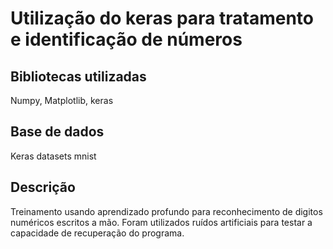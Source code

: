 # Utilização do keras para tratamento e identificação de números

## Bibliotecas utilizadas
Numpy, Matplotlib, keras

## Base de dados
Keras datasets mnist

## Descrição
Treinamento usando aprendizado profundo para reconhecimento de digitos numéricos escritos a mão. Foram utilizados ruídos artificiais para testar a capacidade de recuperação do programa.
